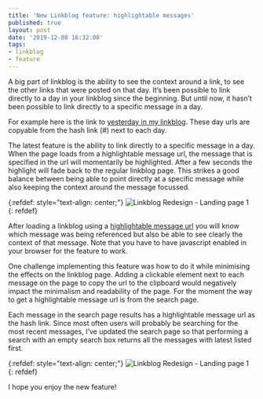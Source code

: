 ```yaml
---
title: 'New Linkblog feature: highlightable messages'
published: true
layout: post
date: '2019-12-08 16:32:00'
tags:
- linkblog
- feature
---
```


A big part of linkblog is the ability to see the context around a link, to see the other links that were posted on that day. It’s been possible to link directly to a day in your linkblog since the beginning. But until now, it hasn’t been possible to link directly to a specific message in a day.

For example here is the link to [yesterday in my linkblog](https://linkblog.io/users/mark?date=7December2019). These day urls are copyable from the hash link (#) next to each day.

The latest feature is the ability to link directly to a specific message in a day. When the page loads from a highlightable message url, the message that is specified in the url will momentarily be highlighted. After a few seconds the highlight will fade back to the regular linkblog page. This strikes a good balance between being able to point directly at a specific message while also keeping the context around the message focussed.

{:refdef: style="text-align: center;"}
![Linkblog Redesign - Landing page 1]({{site.baseurl}}/assets/images/highlightable-messages1.png)
{: refdef}

After loading a linkblog using a [highlightable message url](https://linkblog.io/users/mark?date=7December2019&id=be8b2a88-7147-4ad8-82a8-7313c743d692) you will know which message was being referenced but also be able to see clearly the context of that message. Note that you have to have javascript enabled in your browser for the feature to work.

One challenge implementing this feature was how to do it while minimising the effects on the linkblog page. Adding a clickable element next to each message on the page to copy the url to the clipboard would negatively impact the minimalism and readability of the page. For the moment the way to get a highlightable message url is from the search page. 

Each message in the search page results has a highlightable message url as the hash link. Since most often users will probably be searching for the most recent messages, I’ve updated the search page so that performing a search with an empty search box returns all the messages with latest listed first.

{:refdef: style="text-align: center;"}
![Linkblog Redesign - Landing page 1]({{site.baseurl}}/assets/images/highlightable-messages2.png)
{: refdef}

I hope you enjoy the new feature!